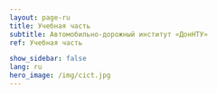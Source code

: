 ```yaml
---
layout: page-ru
title: Учебная часть
subtitle: Автомобильно-дорожный институт «ДонНТУ»
ref: Учебная часть

show_sidebar: false
lang: ru
hero_image: /img/cict.jpg
---
```

